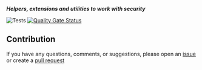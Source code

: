 ***Helpers, extensions and utilities to work with security***

![Tests](https://github.com/TechNobre/PowerUtils.BuildingBlocks.Data/actions/workflows/test-project.yml/badge.svg)
[![Quality Gate Status](https://sonarcloud.io/api/project_badges/measure?project=TechNobre_PowerUtils.BuildingBlocks.Data&metric=alert_status)](https://sonarcloud.io/summary/new_code?id=TechNobre_PowerUtils.BuildingBlocks.Data)



## Contribution

If you have any questions, comments, or suggestions, please open an [issue](https://github.com/TechNobre/PowerUtils.BuildingBlocks.Data/issues/new/choose) or create a [pull request](https://github.com/TechNobre/PowerUtils.BuildingBlocks.Data/compare)